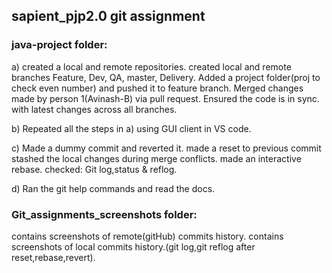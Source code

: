 ## sapient_pjp2.0 git assignment

### java-project folder:
a) created a local and remote repositories.
   created local and remote branches Feature, Dev, QA, master, Delivery.
   Added a project folder(proj to check even number) and pushed it to feature branch.
   Merged changes made by person 1(Avinash-B) via pull request.
   Ensured the code is in sync. with latest changes across all branches.
   
b) Repeated all the steps in a) using GUI client in VS code.

c) Made a dummy commit and reverted it.
   made a reset to previous commit
   stashed the local changes during merge conflicts.
   made an interactive rebase.
   checked: Git log,status & reflog.
   
  d) Ran the git help commands and read the docs.
  
  ### Git_assignments_screenshots folder:
   contains screenshots of remote(gitHub) commits history.
   contains screenshots of local commits history.(git log,git reflog after reset,rebase,revert).
 
